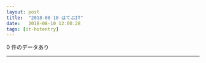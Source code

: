```yaml
---
layout: post
title:  "2018-08-10 はてぶIT"
date:   2018-08-10 12:00:28
tags: [it-hotentry]
---
```

0 件のデータあり

<hr>
